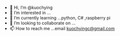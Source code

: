 - 👋 Hi, I’m @kuochying
- 👀 I’m interested in ...
- 🌱 I’m currently learning ...python, C# ,raspberry pi
- 💞️ I’m looking to collaborate on ...
- 📫 How to reach me ...email kuochyingc@gmail.com

<!---
kuochying/kuochying is a ✨ special ✨ repository because its `README.md` (this file) appears on your GitHub profile.
You can click the Preview link to take a look at your changes.
--->
